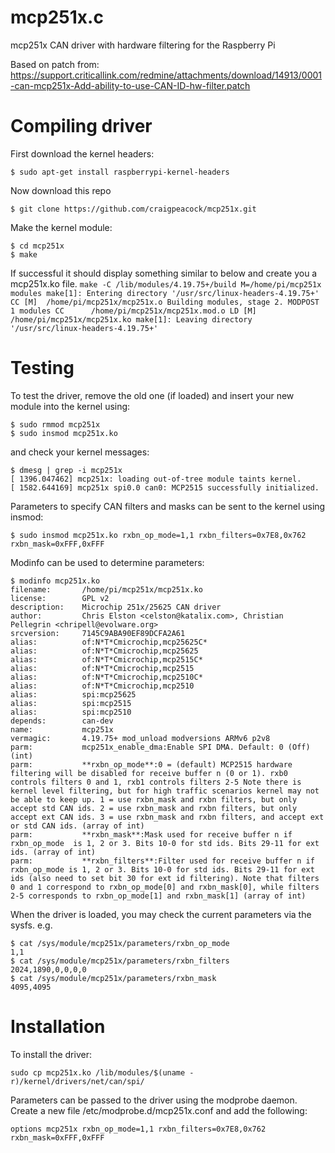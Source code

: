 # mcp251x.c
mcp251x CAN driver with hardware filtering for the Raspberry Pi

Based on patch from:
https://support.criticallink.com/redmine/attachments/download/14913/0001-can-mcp251x-Add-ability-to-use-CAN-ID-hw-filter.patch

# Compiling driver
First download the kernel headers:
```
$ sudo apt-get install raspberrypi-kernel-headers
```
Now download this repo
```
$ git clone https://github.com/craigpeacock/mcp251x.git 
```
Make the kernel module:
```
$ cd mcp251x
$ make
```
If successful it should display something similar to below and create you a mcp251x.ko file. 
``
make -C /lib/modules/4.19.75+/build M=/home/pi/mcp251x modules
make[1]: Entering directory '/usr/src/linux-headers-4.19.75+'
  CC [M]  /home/pi/mcp251x/mcp251x.o
  Building modules, stage 2.
  MODPOST 1 modules
  CC      /home/pi/mcp251x/mcp251x.mod.o
  LD [M]  /home/pi/mcp251x/mcp251x.ko
make[1]: Leaving directory '/usr/src/linux-headers-4.19.75+'
``

# Testing
To test the driver, remove the old one (if loaded) and insert your new module into the kernel using:
```
$ sudo rmmod mcp251x
$ sudo insmod mcp251x.ko
```
and check your kernel messages:
```
$ dmesg | grep -i mcp251x
[ 1396.047462] mcp251x: loading out-of-tree module taints kernel.
[ 1582.644169] mcp251x spi0.0 can0: MCP2515 successfully initialized.

```
Parameters to specify CAN filters and masks can be sent to the kernel using insmod:
```
$ sudo insmod mcp251x.ko rxbn_op_mode=1,1 rxbn_filters=0x7E8,0x762 rxbn_mask=0xFFF,0xFFF
```
Modinfo can be used to determine parameters:
```
$ modinfo mcp251x.ko
filename:       /home/pi/mcp251x/mcp251x.ko
license:        GPL v2
description:    Microchip 251x/25625 CAN driver
author:         Chris Elston <celston@katalix.com>, Christian Pellegrin <chripell@evolware.org>
srcversion:     7145C9ABA90EF89DCFA2A61
alias:          of:N*T*Cmicrochip,mcp25625C*
alias:          of:N*T*Cmicrochip,mcp25625
alias:          of:N*T*Cmicrochip,mcp2515C*
alias:          of:N*T*Cmicrochip,mcp2515
alias:          of:N*T*Cmicrochip,mcp2510C*
alias:          of:N*T*Cmicrochip,mcp2510
alias:          spi:mcp25625
alias:          spi:mcp2515
alias:          spi:mcp2510
depends:        can-dev
name:           mcp251x
vermagic:       4.19.75+ mod_unload modversions ARMv6 p2v8
parm:           mcp251x_enable_dma:Enable SPI DMA. Default: 0 (Off) (int)
parm:           **rxbn_op_mode**:0 = (default) MCP2515 hardware filtering will be disabled for receive buffer n (0 or 1). rxb0 controls filters 0 and 1, rxb1 controls filters 2-5 Note there is kernel level filtering, but for high traffic scenarios kernel may not be able to keep up. 1 = use rxbn_mask and rxbn filters, but only accept std CAN ids. 2 = use rxbn_mask and rxbn filters, but only accept ext CAN ids. 3 = use rxbn_mask and rxbn filters, and accept ext or std CAN ids. (array of int)
parm:           **rxbn_mask**:Mask used for receive buffer n if rxbn_op_mode  is 1, 2 or 3. Bits 10-0 for std ids. Bits 29-11 for ext ids. (array of int)
parm:           **rxbn_filters**:Filter used for receive buffer n if rxbn_op_mode is 1, 2 or 3. Bits 10-0 for std ids. Bits 29-11 for ext ids (also need to set bit 30 for ext id filtering). Note that filters 0 and 1 correspond to rxbn_op_mode[0] and rxbn_mask[0], while filters 2-5 corresponds to rxbn_op_mode[1] and rxbn_mask[1] (array of int)
```
When the driver is loaded, you may check the current parameters via the sysfs. e.g.
```
$ cat /sys/module/mcp251x/parameters/rxbn_op_mode
1,1
$ cat /sys/module/mcp251x/parameters/rxbn_filters
2024,1890,0,0,0,0
$ cat /sys/module/mcp251x/parameters/rxbn_mask
4095,4095
```
# Installation
To install the driver:
```
sudo cp mcp251x.ko /lib/modules/$(uname -r)/kernel/drivers/net/can/spi/
```
Parameters can be passed to the driver using the modprobe daemon. Create a new file /etc/modprobe.d/mcp251x.conf and add the following:
```
options mcp251x rxbn_op_mode=1,1 rxbn_filters=0x7E8,0x762 rxbn_mask=0xFFF,0xFFF
```





